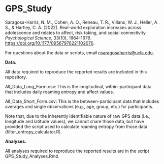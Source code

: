 # GPS_Study
Saragosa-Harris, N. M., Cohen, A. O., Reneau, T. R., Villano, W. J., Heller, A. S., & Hartley, C. A. (2022). Real-world exploration increases across adolescence and relates to affect, risk taking, and social connectivity. *Psychological Science*, 33(10), 1664-1679. https://doi.org/10.1177/09567976221102070.

For questions about the data or scripts, email nsaragosaharris@ucla.edu.

**Data.**

All data required to reproduce the reported results are included in this repository.

All_Data_Long_Form.csv: This is the longitudinal, within-participant data that includes daily roaming entropy and affect values.

All_Data_Short_Form.csv: This is the between-participant data that includes averages and single observations (e.g., age, group, etc.) for participants.

Note that, due to the inherently identifiable nature of raw GPS data (i.e., longitude and latitude values), we cannot share those data, but have provided the script used to calculate roaming entropy from those data (filter_entropy_calculator.R).

**Analyses.**

All analyses required to reproduce the reported results are in the script GPS_Study_Analyses.Rmd.
